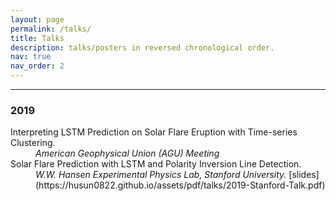 ```yaml
---
layout: page
permalink: /talks/
title: Talks
description: talks/posters in reversed chronological order. 
nav: true
nav_order: 2
---
```







<hr>
<h3>2019</h3>

<dl>
    <dt>
    Interpreting LSTM Prediction on Solar Flare Eruption with Time-series Clustering.
    </dt>
    <dd>
    <em>American Geophysical Union (AGU) Meeting</em>
    </dd>
    <dt>
    Solar Flare Prediction with LSTM and Polarity Inversion Line Detection.
    </dt>    
    <dd>
    <em>W.W. Hansen Experimental Physics Lab, Stanford University.</em> [slides](https://husun0822.github.io/assets/pdf/talks/2019-Stanford-Talk.pdf)
    </dd>
</dl>
